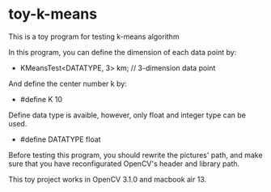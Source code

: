 # toy-k-means

This is a toy program for testing k-means algorithm

In this program, you can define the dimension of each data point by: 
  - KMeansTest\<DATATYPE, 3\> km; // 3-dimension data point

And define the center number k by:
  - #define K 10

Define data type is avaible, however, only float and integer type can be used.
  - #define DATATYPE float

Before testing this program, you should rewrite the pictures' path, and make sure that you have reconfigurated OpenCV's header and library path.  

This toy project works in OpenCV 3.1.0 and macbook air 13.
